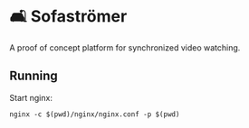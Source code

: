# 🛋️ Sofaströmer
A proof of concept platform for synchronized video watching.

## Running
Start nginx:
```
nginx -c $(pwd)/nginx/nginx.conf -p $(pwd)
```
